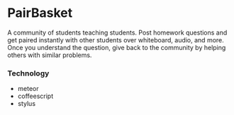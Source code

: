PairBasket
==========

A community of students teaching students. Post homework questions and get paired instantly with other students over whiteboard, audio, and more. Once you understand the question, give back to the community by helping others with similar problems.

### Technology
- meteor
- coffeescript
- stylus

